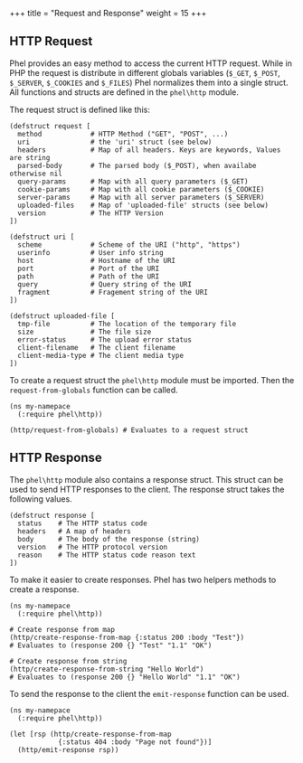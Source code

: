 +++
title = "Request and Response"
weight = 15
+++

## HTTP Request

Phel provides an easy method to access the current HTTP request. While in PHP the request is distribute in different globals variables (`$_GET`, `$_POST`, `$_SERVER`, `$_COOKIES` and `$_FILES`) Phel normalizes them into a single struct. All functions and structs are defined in the `phel\http` module.

The request struct is defined like this:

```phel
(defstruct request [
  method            # HTTP Method ("GET", "POST", ...)
  uri               # the 'uri' struct (see below)
  headers           # Map of all headers. Keys are keywords, Values are string
  parsed-body       # The parsed body ($_POST), when availabe otherwise nil
  query-params      # Map with all query parameters ($_GET)
  cookie-params     # Map with all cookie parameters ($_COOKIE)
  server-params     # Map with all server parameters ($_SERVER)
  uploaded-files    # Map of 'uploaded-file' structs (see below)
  version           # The HTTP Version
])

(defstruct uri [
  scheme            # Scheme of the URI ("http", "https")
  userinfo          # User info string
  host              # Hostname of the URI
  port              # Port of the URI
  path              # Path of the URI
  query             # Query string of the URI
  fragment          # Fragement string of the URI
])

(defstruct uploaded-file [
  tmp-file          # The location of the temporary file
  size              # The file size
  error-status      # The upload error status
  client-filename   # The client filename
  client-media-type # The client media type
])
```

To create a request struct the `phel\http` module must be imported. Then the `request-from-globals` function can be called.

```phel
(ns my-namepace
  (:require phel\http))

(http/request-from-globals) # Evaluates to a request struct
```

## HTTP Response

The `phel\http` module also contains a response struct. This struct can be used to send HTTP responses to the client. The response struct takes the following values.

```phel
(defstruct response [
  status    # The HTTP status code
  headers   # A map of headers
  body      # The body of the response (string)
  version   # The HTTP protocol version
  reason    # The HTTP status code reason text
])
```

To make it easier to create responses. Phel has two helpers methods to create a response.

```phel
(ns my-namepace
  (:require phel\http))

# Create response from map
(http/create-response-from-map {:status 200 :body "Test"})
# Evaluates to (response 200 {} "Test" "1.1" "OK")

# Create response from string
(http/create-response-from-string "Hello World")
# Evaluates to (response 200 {} "Hello World" "1.1" "OK")
```

To send the response to the client the `emit-response` function can be used.

```phel
(ns my-namepace
  (:require phel\http))

(let [rsp (http/create-response-from-map
            {:status 404 :body "Page not found"})]
  (http/emit-response rsp))
```
